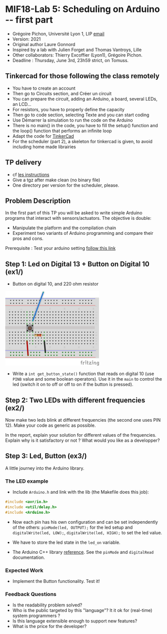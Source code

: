 # MIF18-Lab 5: Scheduling on Arduino -- first part

  * Grégoire Pichon, Université Lyon 1, LIP [email](mailto:gregoire.pichon@univ-lyon1.fr)
  * Version: 2021
  * Original author Laure Gonnord
  * Inspired by a lab with Julien Forget and Thomas Vantroys, Lille
  * Other collaborators: Thierry Excoffier (Lyon1), Grégoire Pichon.
  * Deadline : Thursday, June 3rd, 23h59 strict, on Tomuss.

## Tinkercad for those following the class remotely

* You have to create an account
* Then go to Circuits section, and Créer un circuit
* You can prepare the circuit, adding an Arduino, a board, several LEDs, an LCD...
* For resistors, you have to properly define the capacity
* Then go to code section, selecting Texte and you can start coding
* Use Démarrer la simulation to run the code on the Arduino
* There is no main() in the code, you have to fill the setup() function and the loop() function that performs an infinite loop
* Adapt the code for [TinkerCad](http://tinkercad.com)
* For the scheduler (part 2), a skeleton for tinkercad is given, to avoid including home made librairies

## TP delivery

* cf [les instructions](http://laure.gonnord.pages.univ-lyon1.fr/advanced-systems/HOWTO_CR_TP_MIF18.md)
* Give a tgz after make clean (no binary file)
* One directory per version for the scheduler, please.

## Problem Description

In the first part of this TP you will be asked to write simple Arduino
programs that interact with sensors/actuators. The objective is
double:
* Manipulate the platform and the compilation chain
* Experiment two variants of Arduino programming and compare their pros and cons.

Prerequisite : Test your arduino setting [follow this
link](_startup_part1.md)

## Step 1:  Led on Digital 13 + Button on Digital 10 (ex1/)

* Button on digital 10, and 220 ohm resistor

![Button on Port Digital 10](figs/p-boutonpoussoir_arduino.png)

*  Write a `int get_button_state()`
  function that reads on digital 10 (use `PINB` value and some boolean
  operators). Use it in the `main` to control the led (switch it on to
  off or off to on if the button is pressed).

## Step 2: Two LEDs with different frequencies (ex2/)

Now make two leds blink at different frequencies (the second one uses
PIN 12). Make your code as generic as possible.

In the report, explain your solution for different values of the
frequencies. Explain why is it satisfactory or not ? What would you
like as a developper?

## Step 3: Led, Button (ex3/)

A little journey into the Arduino library. 

### The LED example
* Include `Arduino.h` and link with the lib (the Makefile does this
job):
```C
#include <avr/io.h>
#include <util/delay.h>
#include <Arduino.h>
```

* Now each pin has his own configuration and can be set independently
of the others:   `pinMode(led, OUTPUT);` for the led setup and
`digitalWrite(led, LOW);`,  `digitalWrite(led, HIGH);` to set the led
value.

* We have to store the led state in the `led_on` variable.

* The Arduino C++ library
[reference](https://www.arduino.cc/en/Reference/HomePage). See
the `pinMode` and `digitalRead` documentation.

### Expected Work

* Implement the Button functionality. Test it!

### Feedback Questions

  - Is the readability problem solved?
  - Who is the public targeted by this "language"? It it ok for
    (real-time) system programmers ? 
  - Is this language extensible enough to support new features?
  - What is the price for the developer?
